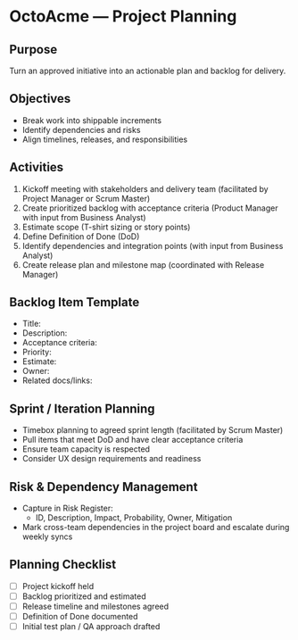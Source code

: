 # OctoAcme — Project Planning

## Purpose
Turn an approved initiative into an actionable plan and backlog for delivery.

## Objectives
- Break work into shippable increments
- Identify dependencies and risks
- Align timelines, releases, and responsibilities

## Activities
1. Kickoff meeting with stakeholders and delivery team (facilitated by Project Manager or Scrum Master)
2. Create prioritized backlog with acceptance criteria (Product Manager with input from Business Analyst)
3. Estimate scope (T-shirt sizing or story points)
4. Define Definition of Done (DoD)
5. Identify dependencies and integration points (with input from Business Analyst)
6. Create release plan and milestone map (coordinated with Release Manager)

## Backlog Item Template
- Title:
- Description:
- Acceptance criteria:
- Priority:
- Estimate:
- Owner:
- Related docs/links:

## Sprint / Iteration Planning
- Timebox planning to agreed sprint length (facilitated by Scrum Master)
- Pull items that meet DoD and have clear acceptance criteria
- Ensure team capacity is respected
- Consider UX design requirements and readiness

## Risk & Dependency Management
- Capture in Risk Register:
  - ID, Description, Impact, Probability, Owner, Mitigation
- Mark cross-team dependencies in the project board and escalate during weekly syncs

## Planning Checklist
- [ ] Project kickoff held
- [ ] Backlog prioritized and estimated
- [ ] Release timeline and milestones agreed
- [ ] Definition of Done documented
- [ ] Initial test plan / QA approach drafted
